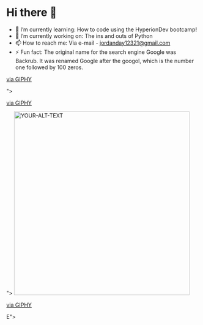 # Hi there 👋

- 🌱 I’m currently learning: How to code using the HyperionDev bootcamp!
- 🔭 I’m currently working on: The ins and outs of Python
- 📫 How to reach me: Via e-mail - jordanday12321@gmail.com
- ⚡ Fun fact: The original name for the search engine Google was Backrub. It was renamed Google after the googol, which is the number one followed by 100 zeros.

<picture>
 <source media="(prefers-color-scheme: dark)" srcset="<iframe src="https://giphy.com/embed/NEvPzZ8bd1V4Y" width="459" height="480" frameBorder="0" class="giphy-embed" allowFullScreen></iframe><p><a href="https://giphy.com/gifs/editingandlayout-NEvPzZ8bd1V4Y">via GIPHY</a></p>">
 <source media="(prefers-color-scheme: light)" srcset="<iframe src="https://giphy.com/embed/NEvPzZ8bd1V4Y" width="459" height="480" frameBorder="0" class="giphy-embed" allowFullScreen></iframe><p><a href="https://giphy.com/gifs/editingandlayout-NEvPzZ8bd1V4Y">via GIPHY</a></p>">
 <img alt="YOUR-ALT-TEXT" src="<iframe src="https://giphy.com/embed/NEvPzZ8bd1V4Y" width="459" height="480" frameBorder="0" class="giphy-embed" allowFullScreen></iframe><p><a href="https://giphy.com/gifs/editingandlayout-NEvPzZ8bd1V4Y">via GIPHY</a></p>E">
</picture>

<!--
**Jordanday78/Jordanday78** is a ✨ _special_ ✨ repository because its `README.md` (this file) appears on your GitHub profile.


